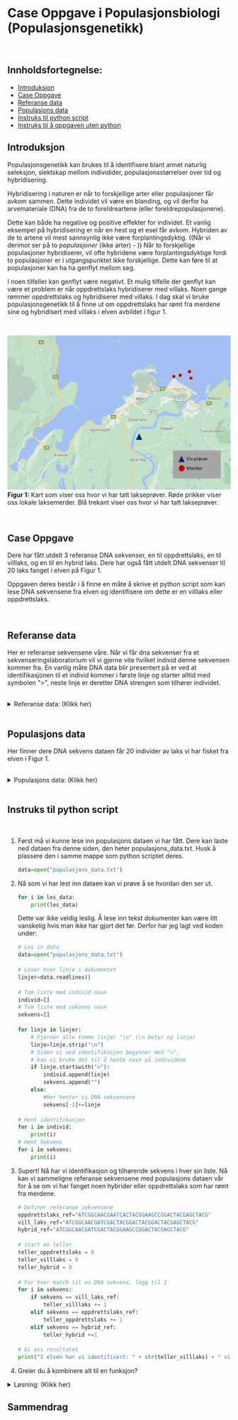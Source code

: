 # Case Oppgave i Populasjonsbiologi (Populasjonsgenetikk)

<br/>

## **Innholdsfortegnelse:**

* [Introduksjon](#introduksjon)
* [Case Oppgave](#case-oppgave)
* [Referanse data](#referanse-data)
* [Populasjons data](#populasjons-data)
* [Instruks til python script](#instruks-til-python-script)
* [Instruks til å oppgaven uten python](#instruks-til-å-oppgaven-uten-python)

## Introduksjon

Populasjonsgenetikk kan brukes til å identifisere blant annet naturlig seleksjon, slektskap mellom individider, populasjonsstørrelser over tid og hybridisering. 

Hybridisering i naturen er når to forskjellige arter eller populasjoner får avkom sammen. Dette individet vil være en blanding, og vil derfor ha arvemateriale (DNA) fra de to foreldreartene (eller foreldrepopulasjonene). 

Dette kan både ha negative og positive effekter for individet. Et vanlig eksempel på hybridisering er når en hest og et esel får avkom. Hybriden av de to artene vil mest sannsynlig ikke være forplantingsdyktig. ((Når vi derimot ser på to *populasjoner* (ikke arter) - )) Når to forskjellige populasjoner hybridiserer, vil ofte hybridene være forplantingsdyktige fordi to populasjoner er i utgangspunktet ikke forskjellige. Dette kan føre til at populasjoner kan ha ha genflyt mellom seg. 

I noen tilfeller kan genflyt være negativt. Et mulig tilfelle der genflyt kan være et problem er når oppdrettslaks hybridiserer med villaks. Noen gange rømmer oppdrettslaks og hybridiserer med villaks. I dag skal vi bruke populasjonsgenetikk til å finne ut om oppdrettslaks har rømt fra merdene sine og hybridisert med villaks i elven avbildet i figur 1.



<br/>

![Some text.](kart.jpg)
**Figur 1:** Kart som viser oss hvor vi har tatt lakseprøver. Røde prikker viser oss lokale laksemerder. Blå trekant viser oss hvor vi har tatt lakseprøver. 


<br/>

## Case Oppgave

Dere har fått utdelt 3 referanse DNA sekvenser, en til oppdrettslaks, en til villlaks, og en til en hybrid laks. Dere har også fått utdelt DNA sekvenser til 20 laks fanget i elven på Figur 1. 

Oppgaven deres består i å finne en måte å skrive et python script som kan lese DNA sekvensene fra elven og identifisere om dette er en villlaks eller oppdrettslaks.

<br/>

## Referanse data

Her er referanse sekvensene våre. Når vi får dna sekvenser fra et sekvenseringslaboratorium vil vi gjerne vite hvilket individ denne sekvensen kommer fra. En vanlig måte DNA data blir presentert på er ved at identifikasjonen til et individ kommer i første linje og starter alltid med symbolen ">", neste linje er deretter DNA strengen som tilhører individet. 

<br/>

<details>
<summary>Referanse data: (Klikk her)</summary>
<br>

    >Vill_laks_referanse
    ATCGGCAACGAATCACTACGGAAGCCGGACTACGAGCTACG
    >Oppdretts_laks_referanse
    ATCGGCAACGATCGACTACGGACTACGGACTACGAGCTACG
    hybrid_ref="ATCGGCAACGATCGACTACGGAAGCCGGACTACGAGCTACG"
    
</details>

<br/>


## Populasjons data

Her finner dere DNA sekvens dataen får 20 individer av laks vi har fisket fra elven i Figur 1.

<br/>

<details>
<summary>Populasjons data: (Klikk her)</summary>
<br>

    >Laks1
    ATCGGCAACGATCGACTACGGACTACGGACTACGAGCTACG
    >Laks2
    ATCGGCAACGATCGACTACGGACTACGGACTACGAGCTACG
    >Laks3
    ATCGGCAACGATCGACTACGGACTACGGACTACGAGCTACG
    >Laks4
    ATCGGCAACGATCGACTACGGACTACGGACTACGAGCTACG
    >Laks5
    ATCGGCAACGATCGACTACGGACTACGGACTACGAGCTACG
    >Laks6
    ATCGGCAACGATCGACTACGGACTACGGACTACGAGCTACG
    >Laks7
    ATCGGCAACGATCGACTACGGACTACGGACTACGAGCTACG
    >Laks8
    ATCGGCAACGAATCACTACGGAAGCCGGACTACGAGCTACG
    >Laks9
    ATCGGCAACGATCGACTACGGACTACGGACTACGAGCTACG
    >Laks10
    ATCGGCAACGATCGACTACGGACTACGGACTACGAGCTACG
    >Laks11
    ATCGGCAACGATCGACTACGGACTACGGACTACGAGCTACG
    >Laks12
    ATCGGCAACGATCGACTACGGACTACGGACTACGAGCTACG
    >Laks13
    ATCGGCAACGATCGACTACGGACTACGGACTACGAGCTACG
    >Laks14
    ATCGGCAACGATCGACTACGGACTACGGACTACGAGCTACG
    >Laks15
    ATCGGCAACGATCGACTACGGAAGCCGGACTACGAGCTACG
    >Laks16
    ATCGGCAACGATCGACTACGGAAGCCGGACTACGAGCTACG
    >Laks17
    ATCGGCAACGATCGACTACGGACTACGGACTACGAGCTACG
    >Laks18
    ATCGGCAACGATCGACTACGGAAGCCGGACTACGAGCTACG
    >Laks19
    ATCGGCAACGATCGACTACGGACTACGGACTACGAGCTACG
    >Laks20
    ATCGGCAACGATCGACTACGGAAGCCGGACTACGAGCTACG

</details>

<br/>

## Instruks til python script

<br/>

1. Først må vi kunne lese inn populasjons dataen vi har fått. Dere kan laste ned dataen fra denne siden, den heter populasjons_data.txt. Husk å plassere den i samme mappe som python scriptet deres.

    ```python
    data=open("populasjons_data.txt")
    ```

2. Nå som vi har lest inn dataen kan vi prøve å se hvordan den ser ut.

    ```python
    for i in les_data:
        print(les_data)
    ```
    Dette var ikke veldig leslig. Å lese inn tekst dokumenter kan være litt vanskelig hvis man ikke har gjort det før. Derfor har jeg lagt ved koden under:

    ```python
    # Les in data
    data=open("populasjons_data.txt")

    # Leser hver linje i dokumentet
    linjer=data.readlines()

    # Tom liste med individ navn
    individ=[]
    # Tom liste med sekvens navn
    sekvens=[]

    for linje in linjer:
        # Fjerner alle tomme linjer "\n" (\n betyr ny linje)
        linje=linje.strip("\n")
        # Siden vi ved identifikasjon begynner med ">",
        # kan vi bruke det til å hente navn på individene
        if linje.startswith(">"):
            individ.append(linje)
            sekvens.append("")
        else:
            #Her henter vi DNA sekvensene
            sekvens[-1]+=linje

    # Hent identifikasjon
    for i in individ:
        print(i) 
    # Hent Sekvens
    for i in sekvens:
        print(i)
    ```

3. Supert! Nå har vi identifikasjon og tilhørende sekvens i hver sin liste. Nå kan vi sammeligne referanse sekvensene med populasjons dataen vår for å se om vi har fanget noen hybrider eller oppdrettslaks som har rømt fra merdene.

    ```python
    # Definer referanse sekvensene
    oppdrettslaks_ref="ATCGGCAACGAATCACTACGGAAGCCGGACTACGAGCTACG"
    vill_laks_ref="ATCGGCAACGATCGACTACGGACTACGGACTACGAGCTACG"
    hybrid_ref="ATCGGCAACGATCGACTACGGAAGCCGGACTACGAGCTACG"

    # start en teller
    teller_oppdrettslaks = 0
    teller_villlaks = 0
    teller_hybrid = 0

    # For hver match til en DNA sekvens, legg til 1
    for i in sekvens:
        if sekvens == vill_laks_ref:
            teller_villlaks += 1
        elif sekvens == oppdrettslaks_ref:
            teller_oppdrettslaks += 1
        elif sekvens == hybrid_ref:
            teller_hybrid +=1

    # Gi oss resultatet
    print("I elven har vi identifisert: " + str(teller_villlaks) + " villlaks, " + str(teller_oppdrettslaks) +,  " oppdrettslaks, og " + str(teller_hybrid) + " hybrider.")


    ```

4. Greier du å kombinere alt til en funksjon?

<details>
<summary>Løsning: (Klikk her)</summary>
<br>


def identifiser_fisk(data):
    
    # referanse data
    oppdrettslaks_ref="ATCGGCAACGAATCACTACGGAAGCCGGACTACGAGCTACG"
    vill_laks_ref="ATCGGCAACGATCGACTACGGACTACGGACTACGAGCTACG"
    hybrid_ref="ATCGGCAACGATCGACTACGGAAGCCGGACTACGAGCTACG"

    # les in data
    data=open(data)

    # Leser hver linje i dokumentet
    linjer=data.readlines()

    # Tom liste med individ navn
    individ=[]
    # Tom liste med sekvens navn
    sekvens=[]

    for linje in linjer:
        # Fjerner alle tomme linjer "\n" (\n betyr ny linje)
        linje=linje.strip("\n")
        # Siden vi ved identifikasjon begynner med ">",
        # kan vi bruke det til å hente navn på individene
        if linje.startswith(">"):
            individ.append(linje)
            sekvens.append("")
        else:
        #   Her henter vi DNA sekvensene
            sekvens[-1]+=linje

    # start en teller
    teller_oppdrettslaks = 0
    teller_villlaks = 0
    teller_hybrid = 0
    # For hver match til en DNA sekvens, legg til 1
    for i in sekvens:
        if i == vill_laks_ref:
            teller_villlaks += 1
        elif i == oppdrettslaks_ref:
            teller_oppdrettslaks += 1
        else:
            teller_hybrid += 1
    # Gi oss resultatet
    return(print("I elven har vi identifisert: " + str(teller_villlaks) + " villlaks, " + str(teller_oppdrettslaks) +  " oppdrettslaks, og " + str(teller_hybrid) + "            hybrider."))

identifiser_fisk("populasjons_data.txt")

 
    
</details>



## Sammendrag
